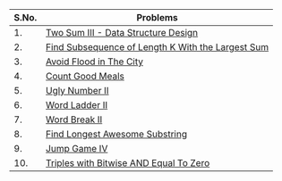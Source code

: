 |S.No.|Problems|
|---|---|
|1.|[Two Sum III - Data Structure Design](https://leetcode.com/problems/two-sum-iii-data-structure-design/)|
|2.|[Find Subsequence of Length K With the Largest Sum](https://leetcode.com/problems/find-subsequence-of-length-k-with-the-largest-sum/)|
|3.|[Avoid Flood in The City](https://leetcode.com/problems/avoid-flood-in-the-city/)|
|4.|[Count Good Meals](https://leetcode.com/problems/count-good-meals/)|
|5.|[Ugly Number II](https://leetcode.com/problems/ugly-number-ii/)|
|6.|[Word Ladder II](https://leetcode.com/problems/word-ladder-ii/)|
|7.|[Word Break II](https://leetcode.com/problems/word-break-ii/)|
|8.|[Find Longest Awesome Substring](https://leetcode.com/problems/find-longest-awesome-substring/)|
|9.|[Jump Game IV](https://leetcode.com/problems/jump-game-iv/)|
|10.|[Triples with Bitwise AND Equal To Zero](https://leetcode.com/problems/triples-with-bitwise-and-equal-to-zero/)|
